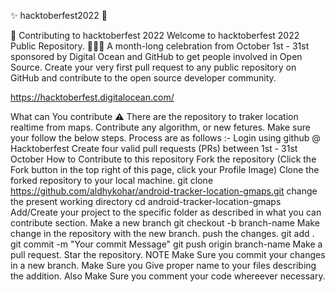 ✨ hacktoberfest2022 💫

🌱 Contributing to hacktoberfest 2022
Welcome to hacktoberfest 2022 Public Repository. 👨🏻‍💻
A month-long celebration from October 1st - 31st sponsored by Digital Ocean and GitHub to get people involved in Open Source. Create your very first pull request to any public repository on GitHub and contribute to the open source developer community.

https://hacktoberfest.digitalocean.com/

What can You contribute ⚠️
There are the repository to traker location realtime from maps.
Contribute any algorithm, or new fetures.
Make sure your follow the below steps.
Process are as follows :-
Login using github @ Hacktoberfest
Create four valid pull requests (PRs) between 1st - 31st October
How to Contribute to this repository
Fork the repository (Click the Fork button in the top right of this page, click your Profile Image)
Clone the forked repository to your local machine.
git clone https://github.com/aldhykohar/android-tracker-location-gmaps.git
change the present working directory
cd android-tracker-location-gmaps
Add/Create your project to the specific folder as described in what you can contribute section.
Make a new branch
git checkout -b branch-name
Make change in the repository with the new branch.
push the changes.
git add .
git commit -m "Your commit Message"
git push origin branch-name
Make a pull request.
Star the repository.
NOTE
Make Sure you commit your changes in a new branch.
Make Sure you Give proper name to your files describing the addition.
Also Make Sure you comment your code whereever necessary.
